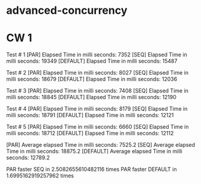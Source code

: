 # advanced-concurrency
# CW 1
Test # 1
[PAR] Elapsed Time in milli seconds: 7352
[SEQ] Elapsed Time in milli seconds: 19349
[DEFAULT] Elapsed Time in milli seconds: 15487

Test # 2
[PAR] Elapsed Time in milli seconds: 8027
[SEQ] Elapsed Time in milli seconds: 18679
[DEFAULT] Elapsed Time in milli seconds: 12036

Test # 3
[PAR] Elapsed Time in milli seconds: 7408
[SEQ] Elapsed Time in milli seconds: 18845
[DEFAULT] Elapsed Time in milli seconds: 12190

Test # 4
[PAR] Elapsed Time in milli seconds: 8179
[SEQ] Elapsed Time in milli seconds: 18791
[DEFAULT] Elapsed Time in milli seconds: 12121

Test # 5
[PAR] Elapsed Time in milli seconds: 6660
[SEQ] Elapsed Time in milli seconds: 18712
[DEFAULT] Elapsed Time in milli seconds: 12112

[PAR] Average elapsed Time in milli seconds: 7525.2
[SEQ] Average elapsed Time in milli seconds: 18875.2
[DEFAULT] Average elapsed Time in milli seconds: 12789.2

PAR faster SEQ in 2.5082655610482116 times
PAR faster DEFAULT in 1.6995162919257962 times